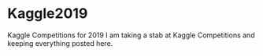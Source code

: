 # Kaggle2019
Kaggle Competitions for 2019
I am taking a stab at Kaggle Competitions and keeping everything posted here.
